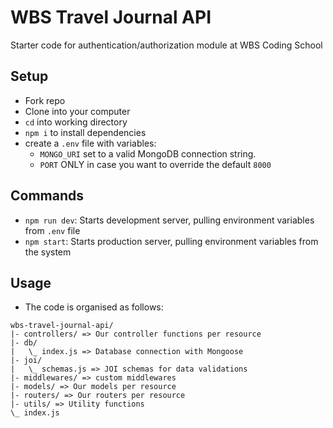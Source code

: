 # WBS Travel Journal API

Starter code for authentication/authorization module at WBS Coding School

## Setup

- Fork repo
- Clone into your computer
- `cd` into working directory
- `npm i` to install dependencies
- create a `.env` file with variables:
  - `MONGO_URI` set to a valid MongoDB connection string.
  - `PORT` ONLY in case you want to override the default `8000`

## Commands

- `npm run dev`: Starts development server, pulling environment variables from `.env` file
- `npm start`: Starts production server, pulling environment variables from the system

## Usage

- The code is organised as follows:

```
wbs-travel-journal-api/
|- controllers/ => Our controller functions per resource
|- db/
|   \_ index.js => Database connection with Mongoose
|- joi/
|   \_ schemas.js => JOI schemas for data validations
|- middlewares/ => custom middlewares
|- models/ => Our models per resource
|- routers/ => Our routers per resource
|- utils/ => Utility functions
\_ index.js
```
